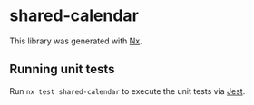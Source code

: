 # shared-calendar

This library was generated with [Nx](https://nx.dev).

## Running unit tests

Run `nx test shared-calendar` to execute the unit tests via [Jest](https://jestjs.io).
